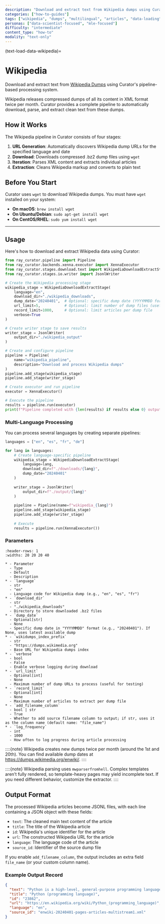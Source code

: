 ```yaml
---
description: "Download and extract text from Wikipedia dumps using Curator's pipeline-based processing"
categories: ["how-to-guides"]
tags: ["wikipedia", "dumps", "multilingual", "articles", "data-loading"]
personas: ["data-scientist-focused", "mle-focused"]
difficulty: "intermediate"
content_type: "how-to"
modality: "text-only"
---
```


(text-load-data-wikipedia)=

# Wikipedia

Download and extract text from [Wikipedia Dumps](https://dumps.wikimedia.org/backup-index.html) using Curator's pipeline-based processing system.

Wikipedia releases compressed dumps of all its content in XML format twice per month. Curator provides a complete pipeline to automatically download, parse, and extract clean text from these dumps.

## How it Works

The Wikipedia pipeline in Curator consists of four stages:

1. **URL Generation**: Automatically discovers Wikipedia dump URLs for the specified language and date
2. **Download**: Downloads compressed .bz2 dump files using `wget`
3. **Iteration**: Parses XML content and extracts individual articles
4. **Extraction**: Cleans Wikipedia markup and converts to plain text

## Before You Start

Curator uses `wget` to download Wikipedia dumps. You must have `wget` installed on your system:

- **On macOS**:  `brew install wget`
- **On Ubuntu/Debian**: `sudo apt-get install wget`
- **On CentOS/RHEL**:  `sudo yum install wget`

---

## Usage

Here's how to download and extract Wikipedia data using Curator:

```python
from ray_curator.pipeline import Pipeline
from ray_curator.backends.xenna.executor import XennaExecutor
from ray_curator.stages.download.text import WikipediaDownloadExtractStage
from ray_curator.stages.io.writer import JsonlWriter

# Create the Wikipedia processing stage
wikipedia_stage = WikipediaDownloadExtractStage(
    language="en",
    download_dir="./wikipedia_downloads",
    dump_date="20240401",  # Optional: specific dump date (YYYYMMDD format)
    url_limit=5,           # Optional: limit number of dump files (useful for testing)
    record_limit=1000,     # Optional: limit articles per dump file
    verbose=True
)

# Create writer stage to save results
writer_stage = JsonlWriter(
    output_dir="./wikipedia_output"
)

# Create and configure pipeline
pipeline = Pipeline(
    name="wikipedia_pipeline",
    description="Download and process Wikipedia dumps"
)
pipeline.add_stage(wikipedia_stage)
pipeline.add_stage(writer_stage)

# Create executor and run pipeline
executor = XennaExecutor()

# Execute the pipeline
results = pipeline.run(executor)
print(f"Pipeline completed with {len(results) if results else 0} output files")
```

### Multi-Language Processing

You can process several languages by creating separate pipelines:

```python
languages = ["en", "es", "fr", "de"]

for lang in languages:
    # Create language-specific pipeline
    wikipedia_stage = WikipediaDownloadExtractStage(
        language=lang,
        download_dir=f"./downloads/{lang}",
        dump_date="20240401"
    )
    
    writer_stage = JsonlWriter(
        output_dir=f"./output/{lang}"
    )
    
    pipeline = Pipeline(name=f"wikipedia_{lang}")
    pipeline.add_stage(wikipedia_stage)
    pipeline.add_stage(writer_stage)
    
    # Execute
    results = pipeline.run(XennaExecutor())
```

### Parameters

```{list-table} WikipediaDownloadExtractStage Parameters
:header-rows: 1
:widths: 20 20 20 40

* - Parameter
  - Type
  - Default
  - Description
* - `language`
  - str
  - "en"
  - Language code for Wikipedia dump (e.g., "en", "es", "fr")
* - `download_dir`
  - str
  - "./wikipedia_downloads"
  - Directory to store downloaded .bz2 files
* - `dump_date`
  - Optional[str]
  - None
  - Specific dump date in "YYYYMMDD" format (e.g., "20240401"). If None, uses latest available dump
* - `wikidumps_index_prefix`
  - str
  - "https://dumps.wikimedia.org"
  - Base URL for Wikipedia dumps index
* - `verbose`
  - bool
  - False
  - Enable verbose logging during download
* - `url_limit`
  - Optional[int]
  - None
  - Maximum number of dump URLs to process (useful for testing)
* - `record_limit`
  - Optional[int]
  - None
  - Maximum number of articles to extract per dump file
* - `add_filename_column`
  - bool | str
  - True
  - Whether to add source filename column to output; if str, uses it as the column name (default name: "file_name")
* - `log_frequency`
  - int
  - 1000
  - How often to log progress during article processing
```

::::{note}
Wikipedia creates new dumps twice per month (around the 1st and 20th). You can find available dump dates at <https://dumps.wikimedia.org/enwiki/>.
::::

::::{note}
Wikipedia parsing uses `mwparserfromhell`. Complex templates aren’t fully rendered, so template-heavy pages may yield incomplete text. If you need different behavior, customize the extractor.
::::

## Output Format

The processed Wikipedia articles become JSONL files, with each line containing a JSON object with these fields:

- `text`: The cleaned main text content of the article
- `title`: The title of the Wikipedia article
- `id`: Wikipedia's unique identifier for the article
- `url`: The constructed Wikipedia URL for the article
- `language`: The language code of the article
- `source_id`: Identifier of the source dump file

If you enable `add_filename_column`, the output includes an extra field `file_name` (or your custom column name).

### Example Output Record

```json
{
  "text": "Python is a high-level, general-purpose programming language...",
  "title": "Python (programming language)",
  "id": "23862",
  "url": "https://en.wikipedia.org/wiki/Python_(programming_language)",
  "language": "en",
  "source_id": "enwiki-20240401-pages-articles-multistream1.xml"
}
```
